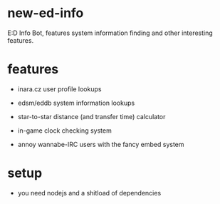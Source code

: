 # new-ed-info
E:D Info Bot, features system information finding and other interesting features.

# features

- inara.cz user profile lookups 

- edsm/eddb system information lookups

- star-to-star distance (and transfer time) calculator

- in-game clock checking system

- annoy wannabe-IRC users with the fancy embed system

# setup

- you need nodejs and a shitload of dependencies
